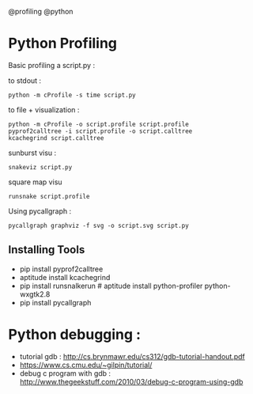 @profiling
@python


# Python Profiling

Basic profiling a script.py :

to stdout :

    python -m cProfile -s time script.py
    
to file + visualization :

    python -m cProfile -o script.profile script.profile
    pyprof2calltree -i script.profile -o script.calltree
    kcachegrind script.calltree

sunburst visu :

    snakeviz script.py

square map visu

    runsnake script.profile

Using pycallgraph  :

    pycallgraph graphviz -f svg -o script.svg script.py

## Installing Tools
* pip install pyprof2calltree
* aptitude install kcachegrind
* pip install runsnalkerun # aptitude install  python-profiler python-wxgtk2.8
* pip install pycallgraph

# Python debugging : 

* tutorial gdb : http://cs.brynmawr.edu/cs312/gdb-tutorial-handout.pdf 
* https://www.cs.cmu.edu/~gilpin/tutorial/
* debug c program with gdb : http://www.thegeekstuff.com/2010/03/debug-c-program-using-gdb
